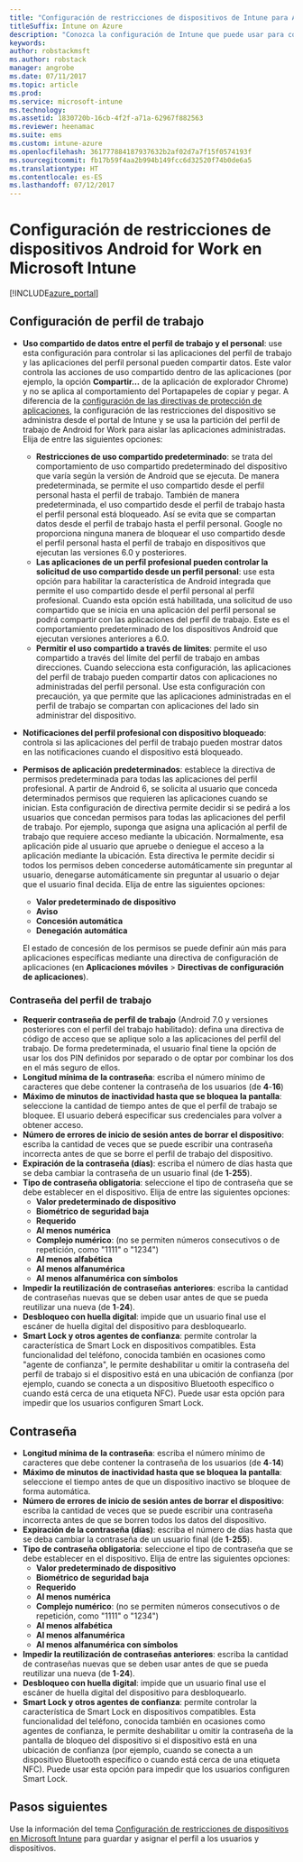 ```yaml
---
title: "Configuración de restricciones de dispositivos de Intune para Android for Work"
titleSuffix: Intune on Azure
description: "Conozca la configuración de Intune que puede usar para controlar los valores de configuración y la funcionalidad de los dispositivos de Android for Work."
keywords: 
author: robstackmsft
ms.author: robstack
manager: angrobe
ms.date: 07/11/2017
ms.topic: article
ms.prod: 
ms.service: microsoft-intune
ms.technology: 
ms.assetid: 1830720b-16cb-4f2f-a71a-62967f882563
ms.reviewer: heenamac
ms.suite: ems
ms.custom: intune-azure
ms.openlocfilehash: 361777884187937632b2af02d7a7f15f0574193f
ms.sourcegitcommit: fb17b59f4aa2b994b149fcc6d32520f74b0de6a5
ms.translationtype: HT
ms.contentlocale: es-ES
ms.lasthandoff: 07/12/2017
---
```

# <a name="android-for-work-device-restriction-settings-in-microsoft-intune"></a>Configuración de restricciones de dispositivos Android for Work en Microsoft Intune

[!INCLUDE[azure_portal](./includes/azure_portal.md)]

## <a name="work-profile-settings"></a>Configuración de perfil de trabajo
- **Uso compartido de datos entre el perfil de trabajo y el personal**: use esta configuración para controlar si las aplicaciones del perfil de trabajo y las aplicaciones del perfil personal pueden compartir datos. Este valor controla las acciones de uso compartido dentro de las aplicaciones (por ejemplo, la opción **Compartir...** de la aplicación de explorador Chrome) y no se aplica al comportamiento del Portapapeles de copiar y pegar. A diferencia de la [configuración de las directivas de protección de aplicaciones](https://docs.microsoft.com/intune-classic/deploy-use/protect-app-data-using-mobile-app-management-policies-with-microsoft-intune), la configuración de las restricciones del dispositivo se administra desde el portal de Intune y se usa la partición del perfil de trabajo de Android for Work para aislar las aplicaciones administradas. Elija de entre las siguientes opciones:
    - **Restricciones de uso compartido predeterminado**: se trata del comportamiento de uso compartido predeterminado del dispositivo que varía según la versión de Android que se ejecuta. De manera predeterminada, se permite el uso compartido desde el perfil personal hasta el perfil de trabajo. También de manera predeterminada, el uso compartido desde el perfil de trabajo hasta el perfil personal está bloqueado. Así se evita que se compartan datos desde el perfil de trabajo hasta el perfil personal. Google no proporciona ninguna manera de bloquear el uso compartido desde el perfil personal hasta el perfil de trabajo en dispositivos que ejecutan las versiones 6.0 y posteriores.   
    - **Las aplicaciones de un perfil profesional pueden controlar la solicitud de uso compartido desde un perfil personal**: use esta opción para habilitar la característica de Android integrada que permite el uso compartido desde el perfil personal al perfil profesional. Cuando esta opción está habilitada, una solicitud de uso compartido que se inicia en una aplicación del perfil personal se podrá compartir con las aplicaciones del perfil de trabajo. Este es el comportamiento predeterminado de los dispositivos Android que ejecutan versiones anteriores a 6.0.
    - **Permitir el uso compartido a través de límites**: permite el uso compartido a través del límite del perfil de trabajo en ambas direcciones. Cuando selecciona esta configuración, las aplicaciones del perfil de trabajo pueden compartir datos con aplicaciones no administradas del perfil personal. Use esta configuración con precaución, ya que permite que las aplicaciones administradas en el perfil de trabajo se compartan con aplicaciones del lado sin administrar del dispositivo.

-   **Notificaciones del perfil profesional con dispositivo bloqueado**: controla si las aplicaciones del perfil de trabajo pueden mostrar datos en las notificaciones cuando el dispositivo está bloqueado.
-   **Permisos de aplicación predeterminados**: establece la directiva de permisos predeterminada para todas las aplicaciones del perfil profesional. A partir de Android 6, se solicita al usuario que conceda determinados permisos que requieren las aplicaciones cuando se inician. Esta configuración de directiva permite decidir si se pedirá a los usuarios que concedan permisos para todas las aplicaciones del perfil de trabajo. Por ejemplo, suponga que asigna una aplicación al perfil de trabajo que requiere acceso mediante la ubicación. Normalmente, esa aplicación pide al usuario que apruebe o deniegue el acceso a la aplicación mediante la ubicación. Esta directiva le permite decidir si todos los permisos deben concederse automáticamente sin preguntar al usuario, denegarse automáticamente sin preguntar al usuario o dejar que el usuario final decida. Elija de entre las siguientes opciones:
    -   **Valor predeterminado de dispositivo**
    -   **Aviso**
    -   **Concesión automática**
    -   **Denegación automática**

    El estado de concesión de los permisos se puede definir aún más para aplicaciones específicas mediante una directiva de configuración de aplicaciones (en **Aplicaciones móviles** > **Directivas de configuración de aplicaciones**).

### <a name="work-profile-password"></a>Contraseña del perfil de trabajo
- **Requerir contraseña de perfil de trabajo** (Android 7.0 y versiones posteriores con el perfil del trabajo habilitado): defina una directiva de código de acceso que se aplique solo a las aplicaciones del perfil del trabajo. De forma predeterminada, el usuario final tiene la opción de usar los dos PIN definidos por separado o de optar por combinar los dos en el más seguro de ellos.
- **Longitud mínima de la contraseña**: escriba el número mínimo de caracteres que debe contener la contraseña de los usuarios (de **4**-**16**)
- **Máximo de minutos de inactividad hasta que se bloquea la pantalla**: seleccione la cantidad de tiempo antes de que el perfil de trabajo se bloquee. El usuario deberá especificar sus credenciales para volver a obtener acceso.
- **Número de errores de inicio de sesión antes de borrar el dispositivo**: escriba la cantidad de veces que se puede escribir una contraseña incorrecta antes de que se borre el perfil de trabajo del dispositivo.
- **Expiración de la contraseña (días)**: escriba el número de días hasta que se deba cambiar la contraseña de un usuario final (de **1**-**255**).
- **Tipo de contraseña obligatoria**: seleccione el tipo de contraseña que se debe establecer en el dispositivo. Elija de entre las siguientes opciones:
    - **Valor predeterminado de dispositivo**
    - **Biométrico de seguridad baja**
    - **Requerido**
    - **Al menos numérica**
    - **Complejo numérico**: (no se permiten números consecutivos o de repetición, como "1111" o "1234")
    - **Al menos alfabética**
    - **Al menos alfanumérica**
    - **Al menos alfanumérica con símbolos**
- **Impedir la reutilización de contraseñas anteriores**: escriba la cantidad de contraseñas nuevas que se deben usar antes de que se pueda reutilizar una nueva (de **1**-**24**).
- **Desbloqueo con huella digital**: impide que un usuario final use el escáner de huella digital del dispositivo para desbloquearlo.
- **Smart Lock y otros agentes de confianza**: permite controlar la característica de Smart Lock en dispositivos compatibles. Esta funcionalidad del teléfono, conocida también en ocasiones como "agente de confianza", le permite deshabilitar u omitir la contraseña del perfil de trabajo si el dispositivo está en una ubicación de confianza (por ejemplo, cuando se conecta a un dispositivo Bluetooth específico o cuando está cerca de una etiqueta NFC). Puede usar esta opción para impedir que los usuarios configuren Smart Lock.

## <a name="password"></a>Contraseña

- **Longitud mínima de la contraseña**: escriba el número mínimo de caracteres que debe contener la contraseña de los usuarios (de **4**-**14**)
- **Máximo de minutos de inactividad hasta que se bloquea la pantalla**: seleccione el tiempo antes de que un dispositivo inactivo se bloquee de forma automática.
- **Número de errores de inicio de sesión antes de borrar el dispositivo**: escriba la cantidad de veces que se puede escribir una contraseña incorrecta antes de que se borren todos los datos del dispositivo.
- **Expiración de la contraseña (días)**: escriba el número de días hasta que se deba cambiar la contraseña de un usuario final (de **1**-**255**).
- **Tipo de contraseña obligatoria**: seleccione el tipo de contraseña que se debe establecer en el dispositivo. Elija de entre las siguientes opciones:
    - **Valor predeterminado de dispositivo**
    - **Biométrico de seguridad baja**
    - **Requerido**
    - **Al menos numérica**
    - **Complejo numérico**: (no se permiten números consecutivos o de repetición, como "1111" o "1234")
    - **Al menos alfabética**
    - **Al menos alfanumérica**
    - **Al menos alfanumérica con símbolos**
- **Impedir la reutilización de contraseñas anteriores**: escriba la cantidad de contraseñas nuevas que se deben usar antes de que se pueda reutilizar una nueva (de **1**-**24**).
- **Desbloqueo con huella digital**: impide que un usuario final use el escáner de huella digital del dispositivo para desbloquearlo.
- **Smart Lock y otros agentes de confianza**: permite controlar la característica de Smart Lock en dispositivos compatibles. Esta funcionalidad del teléfono, conocida también en ocasiones como agentes de confianza, le permite deshabilitar u omitir la contraseña de la pantalla de bloqueo del dispositivo si el dispositivo está en una ubicación de confianza (por ejemplo, cuando se conecta a un dispositivo Bluetooth específico o cuando está cerca de una etiqueta NFC). Puede usar esta opción para impedir que los usuarios configuren Smart Lock.

## <a name="next-steps"></a>Pasos siguientes

Use la información del tema [Configuración de restricciones de dispositivos en Microsoft Intune](device-restrictions-configure.md) para guardar y asignar el perfil a los usuarios y dispositivos.
